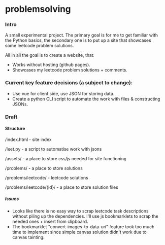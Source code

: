 # problemsolving
### Intro
A small experimental project.
The primary goal is for me to get familiar with the Python basics, the secondary one is to put up a site that showcases some leetcode problem solutions.

All in all the goal is to create a website, that:
- Works without hosting (github pages).
- Showcases my leetcode problem solutions + comments.

### Current key feature decisions (a subject to change):
- Use vue for client side, use JSON for storing data.
- Create a python CLI script to automate the work with files & constructing JSONs.

### Draft
#### Structure

/index.html - site index

/leet.py - a script to automatise work with jsons

/assets/ - a place to store css/js needed for site functioning


/problems/ - a place to store solutions

/problems/leetcode/ - leetcode solutions

/problems/leetcode/{id}/ - a place to store solution files

##### Issues
- Looks like there is no easy way to scrap leetcode task descriptions without piling up the dependencies. I'll use js bookmarklets to scrap the needed ones + insert from clipboard.
- The bookmarklet "convert-images-to-data-uri" feature took too much time to implement since simple canvas solution didn't work due to canvas tainting.